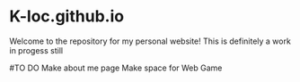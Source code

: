 # K-loc.github.io
Welcome to the repository for my personal website! This is definitely a work in progess still

#TO DO
Make about me page
Make space for Web Game